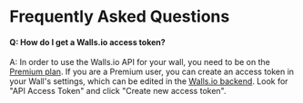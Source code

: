 Frequently Asked Questions
==========================

#### Q: How do I get a Walls.io access token?
A: In order to use the Walls.io API for your wall, you need to be on the [Premium plan]. If you are a Premium user, you can create an access token in your Wall's settings, which can be edited in the [Walls.io backend]. Look for "API Access Token" and click "Create new access token".

[Premium plan]:http://walls.io/#contact
[Walls.io backend]:http://walls.io/admin
